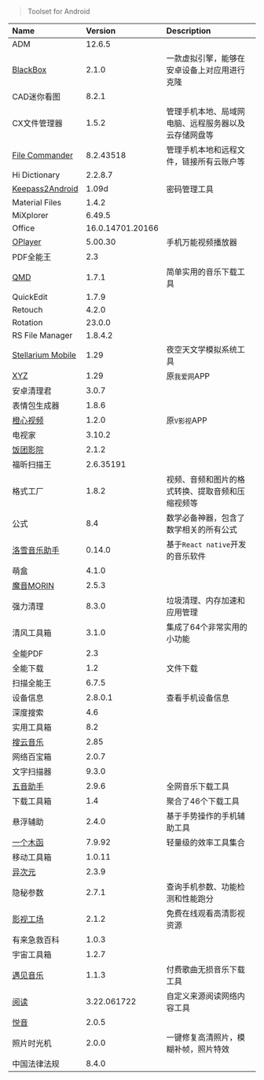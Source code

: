 > Toolset for Android

| Name                                  | Version          | Description                                          |
| :------------------------------------ | :--------------- | :--------------------------------------------------- |
| ADM                                   | 12.6.5           |                                                      |
| [BlackBox][BlackBox]                  | 2.1.0            | 一款虚拟引擎，能够在安卓设备上对应用进行克隆         |
| CAD迷你看图                           | 8.2.1            |                                                      |
| CX文件管理器                          | 1.5.2            | 管理手机本地、局域网电脑、远程服务器以及云存储网盘等 |
| [File Commander][FileCommander]       | 8.2.43518        | 管理手机本地和远程文件，链接所有云账户等             |
| Hi Dictionary                         | 2.2.8.7          |                                                      |
| [Keepass2Android][Keepass2Android]    | 1.09d            | 密码管理工具                                         |
| Material Files                        | 1.4.2            |                                                      |
| MiXplorer                             | 6.49.5           |                                                      |
| Office                                | 16.0.14701.20166 |                                                      |
| [OPlayer][OPlayer]                    | 5.00.30          | 手机万能视频播放器                                   |
| PDF全能王                             | 2.3              |                                                      |
| [QMD][QMD]                            | 1.7.1            | 简单实用的音乐下载工具                               |
| QuickEdit                             | 1.7.9            |                                                      |
| Retouch                               | 4.2.0            |                                                      |
| Rotation                              | 23.0.0           |                                                      |
| RS File Manager                       | 1.8.4.2          |                                                      |
| [Stellarium Mobile][StellariumMobile] | 1.29             | 夜空天文学模拟系统工具                               |
| [XYZ][XYZ]                            | 1.29             | 原`我爱网`APP                                        |
| 安卓清理君                            | 3.0.7            |                                                      |
| 表情包生成器                          | 1.8.6            |                                                      |
| [橙心视频][橙心视频]                  | 1.2.0            | 原`V影视`APP                                         |
| 电视家                                | 3.10.2           |                                                      |
| [饭团影院][饭团影院]                  | 2.1.2            |                                                      |
| 福昕扫描王                            | 2.6.35191        |                                                      |
| 格式工厂                              | 1.8.2            | 视频、音频和图片的格式转换、提取音频和压缩视频等     |
| 公式                                  | 8.4              | 数学必备神器，包含了数学相关的所有公式               |
| [洛雪音乐助手][洛雪音乐助手]          | 0.14.0           | 基于`React native`开发的音乐软件                     |
| 萌盒                                  | 4.1.0            |                                                      |
| [魔音MORIN][魔音]                     | 2.5.3            |                                                      |
| 强力清理                              | 8.3.0            | 垃圾清理、内存加速和应用管理                         |
| 清风工具箱                            | 3.1.0            | 集成了64个非常实用的小功能                           |
| 全能PDF                               | 2.3              |                                                      |
| 全能下载                              | 1.2              | 文件下载                                             |
| 扫描全能王                            | 6.7.5            |                                                      |
| 设备信息                              | 2.8.0.1          | 查看手机设备信息                                     |
| 深度搜索                              | 4.6              |                                                      |
| 实用工具箱                            | 8.2              |                                                      |
| [搜云音乐][搜云音乐]                  | 2.85             |                                                      |
| 网络百宝箱                            | 2.0.7            |                                                      |
| 文字扫描器                            | 9.3.0            |                                                      |
| [五音助手][五音助手]                  | 2.9.6            | 全网音乐下载工具                                     |
| 下载工具箱                            | 1.4              | 聚合了46个下载工具                                   |
| 悬浮辅助                              | 2.4.0            | 基于手势操作的手机辅助工具                           |
| [一个木函][一个木函]                  | 7.9.92           | 轻量级的效率工具集合                                 |
| 移动工具箱                            | 1.0.11           |                                                      |
| [异次元][异次元]                      | 2.3.9            |                                                      |
| 隐秘参数                              | 2.7.1            | 查询手机参数、功能检测和性能跑分                     |
| [影视工场][影视工场]                  | 2.1.2            | 免费在线观看高清影视资源                             |
| 有来急救百科                          | 1.0.3            |
| 宇宙工具箱                            | 1.2.7            |                                                      |
| [遇见音乐][遇见音乐]                  | 1.1.3            | 付费歌曲无损音乐下载工具                             |
| [阅读][阅读]                          | 3.22.061722      | 自定义来源阅读网络内容工具                           |
| [悦音][悦音]                          | 2.0.5            |                                                      |
| 照片时光机                            | 2.0.0            | 一键修复高清照片，模糊补帧，照片特效                 |
| 中国法律法规                          | 8.4.0            |                                                      |

[BlackBox]: https://github.com/FBlackBox/BlackBox '跳转主页'
[FileCommander]: https://www.mobisystems.com/zh-cn/file-commander-premium/ '跳转主页'
[Keepass2Android]: https://github.com/PhilippC/keepass2android '跳转主页'
[OPlayer]: http://www.j9p.com/down/530688.html '跳转下载页'
[QMD]: https://github.com/OJZen/QMD_Android '跳转主页'
[StellariumMobile]: https://www.stellarium-labs.com/stellarium-mobile-plus/ '跳转主页'
[XYZ]: https://app.qqwaw.com/ '跳转下载页'
[橙心视频]: https://vyshi.app/ '跳转下载页'
[饭团影院]: https://fantuan.tv/ '跳转主页'
[洛雪音乐助手]: https://www.lanzoui.com/b0bf2cfa/ '跳转下载页'
[魔音]: https://pan.quark.cn/s/7467f054104a '跳转下载页'
[搜云音乐]: http://symusic.top/ '跳转下载页'
[五音助手]: https://www.6yit.com/42.html '跳转主页'
[一个木函]: https://www.woobx.cn/ '跳转主页'
[异次元]: https://yiciyuan.lanzoui.com/b00ej0kba '跳转下载页'
[影视工场]: https://down.ysgc.xyz/ '跳转主页'
[遇见音乐]: https://www.whg6.com/21262.html '跳转主页'
[阅读]: https://yd.mgz6.cc/ '跳转主页'
[悦音]: https://wwu.lanzouf.com/ie3Ey04ck8wh '跳转下载页'
